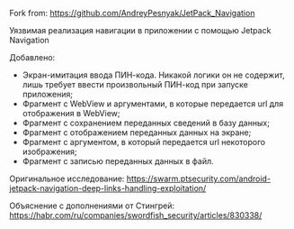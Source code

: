 Fork from: https://github.com/AndreyPesnyak/JetPack_Navigation

Уязвимая реализация навигации в приложении с помощью Jetpack Navigation

Добавлено:
- Экран-имитация ввода ПИН-кода. Никакой логики он не содержит, лишь требует ввести произвольный ПИН-код при запуске приложения;
- Фрагмент с WebView и аргументами, в которые передается url для отображения в WebView;
- Фрагмент с сохранением переданных сведений в базу данных;
- Фрагмент с отображением переданных данных на экране;
- Фрагмент с аргументом, в который передается url некоторого изображения;
- Фрагмент с записью переданных данных в файл.

Оригинальное исследование:
https://swarm.ptsecurity.com/android-jetpack-navigation-deep-links-handling-exploitation/

Объяснение с дополнениями от Стингрей:
https://habr.com/ru/companies/swordfish_security/articles/830338/
